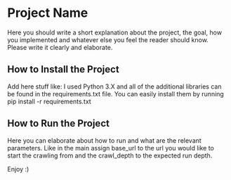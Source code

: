 # Project Name
Here you should write a short explanation about the project, the goal, how you implemented and whatever else you feel the reader should know.
Please write it clearly and elaborate.

## How to Install the Project
Add here stuff like: I used Python 3.X and all of the additional libraries can be found in the requirements.txt file.
You can easily install them by running pip install -r  requirements.txt

## How to Run the Project
Here you can elaborate about how to run and what are the relevant parameters.
Like in the main assign base_url to the url you would like to start the crawling from and the crawl_depth to the expected run depth.


Enjoy :)
